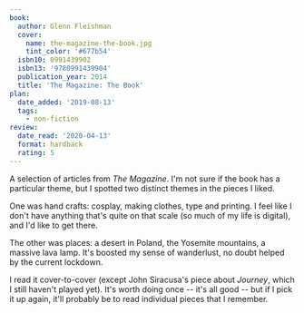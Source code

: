 ```yaml
---
book:
  author: Glenn Fleishman
  cover:
    name: the-magazine-the-book.jpg
    tint_color: '#677b54'
  isbn10: 0991439902
  isbn13: '9780991439904'
  publication_year: 2014
  title: 'The Magazine: The Book'
plan:
  date_added: '2019-08-13'
  tags:
    - non-fiction
review:
  date_read: '2020-04-13'
  format: hardback
  rating: 5
---
```


A selection of articles from *The Magazine*.
I'm not sure if the book has a particular theme, but I spotted two distinct themes in the pieces I liked.

One was hand crafts: cosplay, making clothes, type and printing.
I feel like I don't have anything that's quite on that scale (so much of my life is digital), and I'd like to get there.

The other was places: a desert in Poland, the Yosemite mountains, a massive lava lamp.
It's boosted my sense of wanderlust, no doubt helped by the current lockdown.

I read it cover-to-cover (except John Siracusa's piece about *Journey*, which I still haven't played yet).
It's worth doing once -- it's all good -- but if I pick it up again, it'll probably be to read individual pieces that I remember.